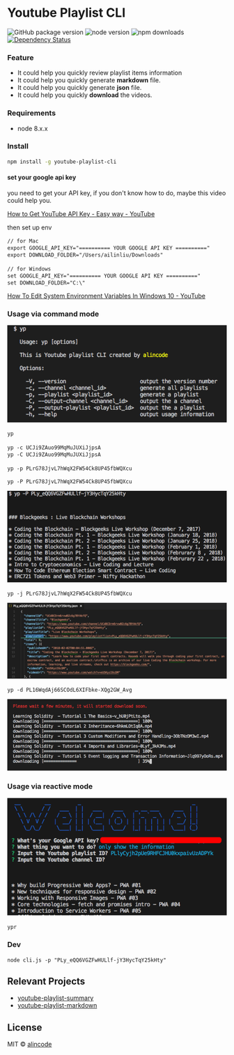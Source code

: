 # Youtube Playlist CLI

![GitHub package version](https://img.shields.io/github/package-json/v/alincode/youtube-playlist-cli.svg)
![node version](https://img.shields.io/node/v/youtube-playlist-cli.svg)
![npm downloads](https://img.shields.io/npm/dt/youtube-playlist-cli.svg)
[![Dependency Status](https://img.shields.io/david/alincode/youtube-playlist-cli.svg?style=flat)](https://david-dm.org/alincode/youtube-playlist-markdown-cli)

### Feature

* It could help you quickly review playlist items information
* It could help you quickly generate **markdown** file.
* It could help you quickly generate **json** file.
* It could help you quickly **download** the videos.

### Requirements

* node 8.x.x

### Install

```sh
npm install -g youtube-playlist-cli
```

#### set your google api key

you need to get your API key, if you don't know how to do, maybe this video could help you.

[How to Get YouTube API Key - Easy way - YouTube](https://www.youtube.com/watch?v=_U_VS12uu-o)

then set up env

```
// for Mac
export GOOGLE_API_KEY="========== YOUR GOOGLE API KEY =========="
export DOWNLOAD_FOLDER="/Users/ailinliu/Downloads"

// for Windows
set GOOGLE_API_KEY="========== YOUR GOOGLE API KEY =========="
set DOWNLOAD_FOLDER="C:\"
```

[How To Edit System Environment Variables In Windows 10 - YouTube](https://www.youtube.com/watch?v=C-U9SGaNbwY)

### Usage via command mode

![](assets/cli.png)

```
yp

yp -c UCJi9ZAuo99MqMuJUXiJjpsA
yp -C UCJi9ZAuo99MqMuJUXiJjpsA

yp -p PLrG78JjvL7hWqX2FW54Ck8UP45fbWQXcu
```

```
yp -P PLrG78JjvL7hWqX2FW54Ck8UP45fbWQXcu
```

![](assets/example.png)

```
yp -j PLrG78JjvL7hWqX2FW54Ck8UP45fbWQXcu
```

![](assets/example2.png)

```
yp -d PL16WqdAj66SCOdL6XIFbke-XQg2GW_Avg
```

![](assets/example3.png)

### Usage via reactive mode

![](assets/reactive.png)

``
ypr
``

### Dev

```
node cli.js -p "PLy_eQQ6VGZFwHULlf-jY3HycTqY25kHty"
```

## Relevant Projects

* [youtube-playlist-summary](https://github.com/alincode/youtube-playlist-summary)
* [youtube-playlist-markdown](https://github.com/alincode/youtube-playlist-markdown)

## License

MIT © [alincode](https://github.com/alincode/youtube-playlist-cli)
